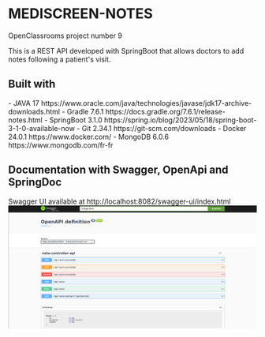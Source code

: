 # **MEDISCREEN-NOTES**
OpenClassrooms project number 9

This is a REST API developed with SpringBoot that allows doctors to add notes following a patient's visit.

<h2>Built with</h2>
- JAVA 17 https://www.oracle.com/java/technologies/javase/jdk17-archive-downloads.html
- Gradle 7.6.1 https://docs.gradle.org/7.6.1/release-notes.html
- SpringBoot 3.1.0 https://spring.io/blog/2023/05/18/spring-boot-3-1-0-available-now
- Git 2.34.1 https://git-scm.com/downloads
- Docker 24.0.1 https://www.docker.com/
- MongoDB 6.0.6 https://www.mongodb.com/fr-fr

<h2> Documentation with Swagger, OpenApi and SpringDoc </h2>

Swagger UI available at  http://localhost:8082/swagger-ui/index.html
![screenshot_swagger.png](src%2Fmain%2Fresources%2Fimg%2Fscreenshot_swagger.png)